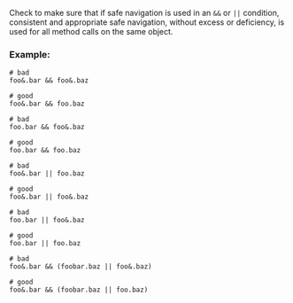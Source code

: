 Check to make sure that if safe navigation is used in an `&&` or `||` condition,
consistent and appropriate safe navigation, without excess or deficiency,
is used for all method calls on the same object.

### Example:
    # bad
    foo&.bar && foo&.baz

    # good
    foo&.bar && foo.baz

    # bad
    foo.bar && foo&.baz

    # good
    foo.bar && foo.baz

    # bad
    foo&.bar || foo.baz

    # good
    foo&.bar || foo&.baz

    # bad
    foo.bar || foo&.baz

    # good
    foo.bar || foo.baz

    # bad
    foo&.bar && (foobar.baz || foo&.baz)

    # good
    foo&.bar && (foobar.baz || foo.baz)
